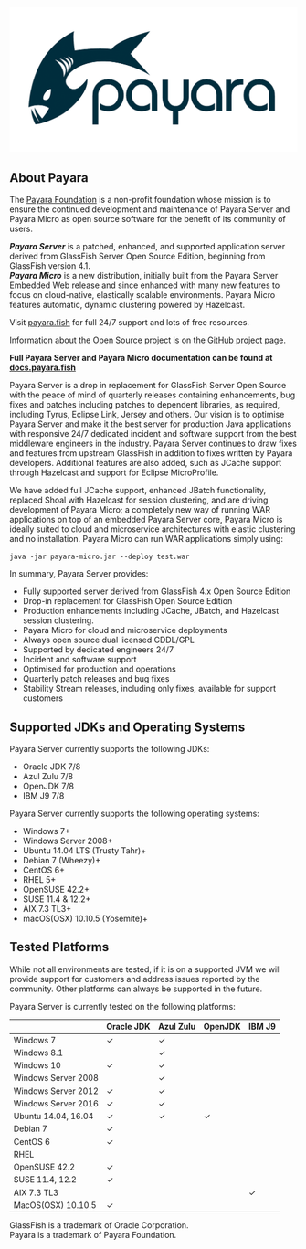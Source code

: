 ![#badassfish](payara-logo-blue.png)

## About Payara

The [Payara Foundation](http://www.payara.org) is a non-profit foundation whose mission is to ensure the continued development and maintenance of Payara Server and Payara Micro as open source software for the benefit of its community of users.

***Payara Server*** is a patched, enhanced, and supported application server derived from GlassFish Server Open Source Edition, beginning from GlassFish version 4.1.  
***Payara Micro*** is a new distribution, initially built from the Payara Server Embedded Web release and since enhanced with many new features to focus on cloud-native, elastically scalable environments. Payara Micro features automatic, dynamic clustering powered by Hazelcast.

Visit [payara.fish](https://www.payara.fish) for full 24/7 support and lots of free resources.

Information about the Open Source project is on the [GitHub project page](http://www.payara.org).

**Full Payara Server and Payara Micro documentation can be found at [docs.payara.fish](https://docs.payara.fish)**

Payara Server is a drop in replacement for GlassFish Server Open Source with the peace of mind of quarterly releases containing enhancements, bug fixes and patches including patches to dependent libraries, as required, including Tyrus, Eclipse Link, Jersey and others. Our vision is to optimise Payara Server and make it the best server for production Java applications with responsive 24/7 dedicated incident and software support from the best middleware engineers in the industry. Payara Server continues to draw fixes and features from upstream GlassFish in addition to fixes written by Payara developers. Additional features are also added, such as JCache support through Hazelcast and support for Eclipse MicroProfile.

We have added full JCache support, enhanced JBatch functionality, replaced Shoal with Hazelcast for session clustering, and are driving development of Payara Micro; a completely new way of running WAR applications on top of an embedded Payara Server core, Payara Micro is ideally suited to cloud and microservice architectures with elastic clustering and no installation. Payara Micro can run WAR applications simply using:

```
java -jar payara-micro.jar --deploy test.war
```

In summary, Payara Server provides:

* Fully supported server derived from GlassFish 4.x Open Source Edition
* Drop-in replacement for GlassFish Open Source Edition
* Production enhancements including JCache, JBatch, and Hazelcast session clustering.
* Payara Micro for cloud and microservice deployments
* Always open source dual licensed CDDL/GPL
* Supported by dedicated engineers 24/7
* Incident and software support
* Optimised for production and operations
* Quarterly patch releases and bug fixes
* Stability Stream releases, including only fixes, available for support customers

## Supported JDKs and Operating Systems

Payara Server currently supports the following JDKs:

* Oracle JDK 7/8
* Azul Zulu 7/8
* OpenJDK 7/8
* IBM J9 7/8

Payara Server currently supports the following operating systems:

* Windows 7+
* Windows Server 2008+
* Ubuntu 14.04 LTS (Trusty Tahr)+
* Debian 7 (Wheezy)+
* CentOS 6+
* RHEL 5+
* OpenSUSE 42.2+
* SUSE 11.4 & 12.2+
* AIX 7.3 TL3+
* macOS(OSX) 10.10.5 (Yosemite)+

## Tested Platforms

While not all environments are tested, if it is on a supported JVM we will provide support for customers and address issues reported by the community. Other platforms can always be supported in the future.

Payara Server is currently tested on the following platforms:

|                       |Oracle JDK     |Azul Zulu      |OpenJDK        |IBM J9 |
|---                    |---            |---            |---            |---    |
|Windows 7              |✓              |✓              |               |       |
|Windows 8.1            |               |✓              |               |       |
|Windows 10             |✓              |✓              |               |       |
|Windows Server 2008    |               |✓              |               |       |
|Windows Server 2012    |✓              |✓              |               |       |
|Windows Server 2016    |✓              |✓              |               |       |
|Ubuntu 14.04, 16.04    |✓              |✓              |✓              |       |
|Debian 7               |✓              |               |               |       |
|CentOS 6               |✓              |               |               |       |
|RHEL                   |               |               |               |       |
|OpenSUSE 42.2          |✓              |               |               |       |
|SUSE 11.4, 12.2        |✓              |               |               |       |
|AIX 7.3 TL3            |               |               |               |✓      |
|MacOS(OSX) 10.10.5     |✓              |               |               |       |

GlassFish is a trademark of Oracle Corporation.  
Payara is a trademark of Payara Foundation.

